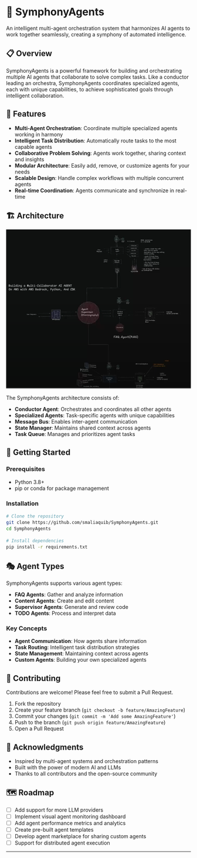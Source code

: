 # 🎼 SymphonyAgents

An intelligent multi-agent orchestration system that harmonizes AI agents to work together seamlessly, creating a symphony of automated intelligence.

## 📋 Overview

SymphonyAgents is a powerful framework for building and orchestrating multiple AI agents that collaborate to solve complex tasks. Like a conductor leading an orchestra, SymphonyAgents coordinates specialized agents, each with unique capabilities, to achieve sophisticated goals through intelligent collaboration.

## 🎯 Features

- **Multi-Agent Orchestration**: Coordinate multiple specialized agents working in harmony
- **Intelligent Task Distribution**: Automatically route tasks to the most capable agents
- **Collaborative Problem Solving**: Agents work together, sharing context and insights
- **Modular Architecture**: Easily add, remove, or customize agents for your needs
- **Scalable Design**: Handle complex workflows with multiple concurrent agents
- **Real-time Coordination**: Agents communicate and synchronize in real-time

## 🏗️ Architecture

![Agentic Workflow](images/agentic-workflow.png)

The SymphonyAgents architecture consists of:

- **Conductor Agent**: Orchestrates and coordinates all other agents
- **Specialized Agents**: Task-specific agents with unique capabilities
- **Message Bus**: Enables inter-agent communication
- **State Manager**: Maintains shared context across agents
- **Task Queue**: Manages and prioritizes agent tasks

## 🚀 Getting Started

### Prerequisites

- Python 3.8+
- pip or conda for package management

### Installation

```bash
# Clone the repository
git clone https://github.com/smaliaquib/SymphonyAgents.git
cd SymphonyAgents

# Install dependencies
pip install -r requirements.txt
```

## 🎭 Agent Types

SymphonyAgents supports various agent types:

- **FAQ Agents**: Gather and analyze information
- **Content Agents**: Create and edit content
- **Supervisor Agents**: Generate and review code
- **TODO Agents**: Process and interpret data

### Key Concepts

- **Agent Communication**: How agents share information
- **Task Routing**: Intelligent task distribution strategies
- **State Management**: Maintaining context across agents
- **Custom Agents**: Building your own specialized agents

## 🤝 Contributing

Contributions are welcome! Please feel free to submit a Pull Request.

1. Fork the repository
2. Create your feature branch (`git checkout -b feature/AmazingFeature`)
3. Commit your changes (`git commit -m 'Add some AmazingFeature'`)
4. Push to the branch (`git push origin feature/AmazingFeature`)
5. Open a Pull Request

## 🙏 Acknowledgments

- Inspired by multi-agent systems and orchestration patterns
- Built with the power of modern AI and LLMs
- Thanks to all contributors and the open-source community


## 🗺️ Roadmap

- [ ] Add support for more LLM providers
- [ ] Implement visual agent monitoring dashboard
- [ ] Add agent performance metrics and analytics
- [ ] Create pre-built agent templates
- [ ] Develop agent marketplace for sharing custom agents
- [ ] Support for distributed agent execution

---

